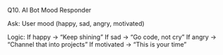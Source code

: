  Q10. AI Bot Mood Responder

Ask:
User mood (happy, sad, angry, motivated)

Logic:
If happy → “Keep shining”
If sad → “Go code, not cry”
If angry → “Channel that into projects”
If motivated → “This is your time”